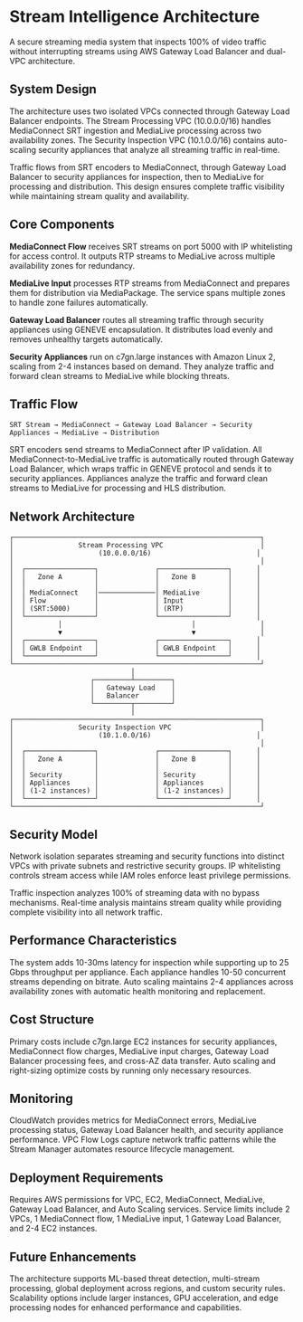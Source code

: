 # Stream Intelligence Architecture

A secure streaming media system that inspects 100% of video traffic without interrupting streams using AWS Gateway Load Balancer and dual-VPC architecture.

## System Design

The architecture uses two isolated VPCs connected through Gateway Load Balancer endpoints. The Stream Processing VPC (10.0.0.0/16) handles MediaConnect SRT ingestion and MediaLive processing across two availability zones. The Security Inspection VPC (10.1.0.0/16) contains auto-scaling security appliances that analyze all streaming traffic in real-time.

Traffic flows from SRT encoders to MediaConnect, through Gateway Load Balancer to security appliances for inspection, then to MediaLive for processing and distribution. This design ensures complete traffic visibility while maintaining stream quality and availability.

## Core Components

**MediaConnect Flow** receives SRT streams on port 5000 with IP whitelisting for access control. It outputs RTP streams to MediaLive across multiple availability zones for redundancy.

**MediaLive Input** processes RTP streams from MediaConnect and prepares them for distribution via MediaPackage. The service spans multiple zones to handle zone failures automatically.

**Gateway Load Balancer** routes all streaming traffic through security appliances using GENEVE encapsulation. It distributes load evenly and removes unhealthy targets automatically.

**Security Appliances** run on c7gn.large instances with Amazon Linux 2, scaling from 2-4 instances based on demand. They analyze traffic and forward clean streams to MediaLive while blocking threats.

## Traffic Flow

```
SRT Stream → MediaConnect → Gateway Load Balancer → Security Appliances → MediaLive → Distribution
```

SRT encoders send streams to MediaConnect after IP validation. All MediaConnect-to-MediaLive traffic is automatically routed through Gateway Load Balancer, which wraps traffic in GENEVE protocol and sends it to security appliances. Appliances analyze the traffic and forward clean streams to MediaLive for processing and HLS distribution.

## Network Architecture

```
┌─────────────────────────────────────────────────────────────┐
│                Stream Processing VPC                        │
│                     (10.0.0.0/16)                          │
│                                                             │
│  ┌─────────────────┐              ┌─────────────────┐      │
│  │   Zone A        │              │   Zone B        │      │
│  │                 │              │                 │      │
│  │ MediaConnect    │──────────────│ MediaLive       │      │
│  │ Flow            │              │ Input           │      │
│  │ (SRT:5000)      │              │ (RTP)           │      │
│  └─────────────────┘              └─────────────────┘      │
│           │                                │                │
│           ▼                                ▼                │
│  ┌─────────────────┐              ┌─────────────────┐      │
│  │ GWLB Endpoint   │              │ GWLB Endpoint   │      │
│  └─────────────────┘              └─────────────────┘      │
└─────────────────────────────────────────────────────────────┘
                              │
                    ┌─────────┴─────────┐
                    │   Gateway Load    │
                    │   Balancer        │
                    └─────────┬─────────┘
                              │
┌─────────────────────────────────────────────────────────────┐
│                Security Inspection VPC                      │
│                     (10.1.0.0/16)                          │
│                                                             │
│  ┌─────────────────┐              ┌─────────────────┐      │
│  │   Zone A        │              │   Zone B        │      │
│  │                 │              │                 │      │
│  │ Security        │              │ Security        │      │
│  │ Appliances      │              │ Appliances      │      │
│  │ (1-2 instances) │              │ (1-2 instances) │      │
│  └─────────────────┘              └─────────────────┘      │
└─────────────────────────────────────────────────────────────┘
```

## Security Model

Network isolation separates streaming and security functions into distinct VPCs with private subnets and restrictive security groups. IP whitelisting controls stream access while IAM roles enforce least privilege permissions.

Traffic inspection analyzes 100% of streaming data with no bypass mechanisms. Real-time analysis maintains stream quality while providing complete visibility into all network traffic.

## Performance Characteristics

The system adds 10-30ms latency for inspection while supporting up to 25 Gbps throughput per appliance. Each appliance handles 10-50 concurrent streams depending on bitrate. Auto scaling maintains 2-4 appliances across availability zones with automatic health monitoring and replacement.

## Cost Structure

Primary costs include c7gn.large EC2 instances for security appliances, MediaConnect flow charges, MediaLive input charges, Gateway Load Balancer processing fees, and cross-AZ data transfer. Auto scaling and right-sizing optimize costs by running only necessary resources.

## Monitoring

CloudWatch provides metrics for MediaConnect errors, MediaLive processing status, Gateway Load Balancer health, and security appliance performance. VPC Flow Logs capture network traffic patterns while the Stream Manager automates resource lifecycle management.

## Deployment Requirements

Requires AWS permissions for VPC, EC2, MediaConnect, MediaLive, Gateway Load Balancer, and Auto Scaling services. Service limits include 2 VPCs, 1 MediaConnect flow, 1 MediaLive input, 1 Gateway Load Balancer, and 2-4 EC2 instances.

## Future Enhancements

The architecture supports ML-based threat detection, multi-stream processing, global deployment across regions, and custom security rules. Scalability options include larger instances, GPU acceleration, and edge processing nodes for enhanced performance and capabilities.
